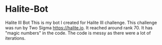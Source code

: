 # Halite-Bot
Halite III Bot
This is my bot I created for Halite III challenge.
This challenge was run by Two Sigma https://halite.io.
It reached around rank 70.
It has "magic numbers" in the code. The code is messy as there were a lot of iterations.

